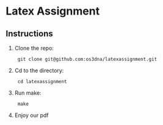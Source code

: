 # Latex Assignment

## Instructions

1. Clone the repo:

        git clone git@github.com:os3dna/latexassignment.git	
2. Cd to the directory:

        cd latexassignment	
3. Run make:

        make
4. Enjoy our pdf